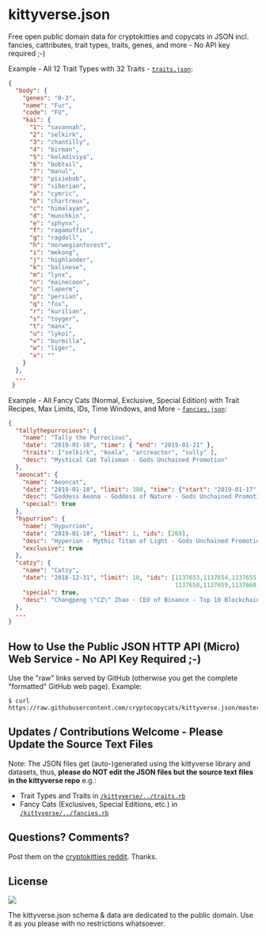 # kittyverse.json

Free open public domain data for cryptokitties and copycats in JSON incl. fancies, cattributes, trait types, traits, genes, and more - No API key required ;-)


Example - All 12 Trait Types with 32 Traits - [`traits.json`](https://raw.githubusercontent.com/cryptocopycats/kittyverse.json/master/traits.json):

``` json
{
  "body": {
    "genes": "0-3",
    "name": "Fur",
    "code": "FU",
    "kai": {
      "1": "savannah",
      "2": "selkirk",
      "3": "chantilly",
      "4": "birman",
      "5": "koladiviya",
      "6": "bobtail",
      "7": "manul",
      "8": "pixiebob",
      "9": "siberian",
      "a": "cymric",
      "b": "chartreux",
      "c": "himalayan",
      "d": "munchkin",
      "e": "sphynx",
      "f": "ragamuffin",
      "g": "ragdoll",
      "h": "norwegianforest",
      "i": "mekong",
      "j": "highlander",
      "k": "balinese",
      "m": "lynx",
      "n": "mainecoon",
      "o": "laperm",
      "p": "persian",
      "q": "fox",
      "r": "kurilian",
      "s": "toyger",
      "t": "manx",
      "u": "lykoi",
      "v": "burmilla",
      "w": "liger",
      "x": ""
    }
  },
  ...
 }
```

Example - All Fancy Cats (Normal, Exclusive, Special Edition) with Trait Recipes, Max Limits, IDs, Time Windows, and More - [`fancies.json`](https://raw.githubusercontent.com/cryptocopycats/kittyverse.json/master/fancies.json):

``` json
{
  "tallythepurrocious": {
    "name": "Tally the Purrocious",
    "date": "2019-01-10", "time": { "end": "2019-01-21" },
    "traits": ["selkirk", "koala", "arcreactor", "sully" ],
    "desc": "Mystical Cat Talisman - Gods Unchained Promotion"
  },
  "aeoncat": {
    "name": "Aeoncat",
    "date": "2019-01-10", "limit": 380, "time": {"start": "2019-01-17", "end": "2019-01-28"},
    "desc": "Goddess Aeona - Goddess of Nature - Gods Unchained Promotion",
    "special": true
  },
  "hypurrion": {
    "name": "Hypurrion",
    "date": "2019-01-10", "limit": 1, "ids": [269],
    "desc": "Hyperion - Mythic Titan of Light - Gods Unchained Promotion",
    "exclusive": true
  },
  "catzy": {
    "name": "Catzy",
    "date": "2018-12-31", "limit": 10, "ids": [1137653,1137654,1137655,1137656,1137657,
                                               1137658,1137659,1137660,1137661,1137662],
    "special": true,
    "desc": "Changpeng \"CZ\" Zhao - CEO of Binance - Top 10 Blockchain Influencer of the Year 2018 by CoinDesk"
  },
  ...
}
```

## How to Use the Public JSON HTTP API (Micro) Web Service - No API Key Required ;-)

Use the "raw" links served by GitHub (otherwise you get the complete "formatted" GitHub web page).
Example:

```
$ curl https://raw.githubusercontent.com/cryptocopycats/kittyverse.json/master/traits.json
```


## Updates / Contributions Welcome - Please Update the Source Text Files

Note: The JSON files get (auto-)generated using the kittyverse library and datasets, thus, **please do NOT
edit the JSON files but the source text files in the kittyverse repo** e.g.:

- Trait Types and Traits in [`/kittyverse/../traits.rb`](https://github.com/cryptocopycats/kittyverse/blob/master/lib/kittyverse/traits.rb)
- Fancy Cats (Exclusives, Special Editions, etc.) in [`/kittyverse/../fancies.rb`](https://github.com/cryptocopycats/kittyverse/blob/master/lib/kittyverse/fancies.rb)



## Questions? Comments?

Post them on the [cryptokitties reddit](https://www.reddit.com/r/cryptokitties). Thanks.

## License

![](https://publicdomainworks.github.io/buttons/zero88x31.png)

The kittyverse.json schema & data are dedicated to the public domain. Use it as you please with no restrictions whatsoever.
